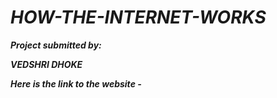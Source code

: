 # ***HOW-THE-INTERNET-WORKS***

***Project submitted by:***

***VEDSHRI DHOKE***

***Here is the link to the website -***
